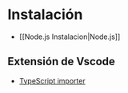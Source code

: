 # Instalación

- [[Node.js Instalacion|Node.js]]

## Extensión de Vscode

- [TypeScript importer](https://marketplace.visualstudio.com/items?itemName=pmneo.tsimporter)